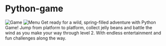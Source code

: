 ﻿# Python-game
![Game](https://user-images.githubusercontent.com/96204057/220406325-b9897f8d-e6f4-4a18-9aa2-b85c6a2461cb.png)
![Menu](https://user-images.githubusercontent.com/96204057/220406357-09cbc68c-75c0-4029-ba4a-b2743698b97e.png)
Get ready for a wild, spring-filled adventure with Python Game! Jump from platform to platform, collect jelly beans and battle the wind as you make your way through level 2. With endless entertainment and fun challenges along the way.
